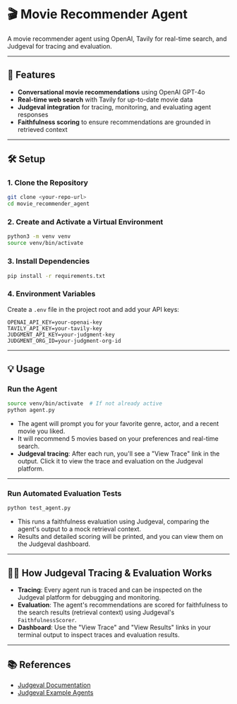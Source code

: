# 🎬 Movie Recommender Agent

A movie recommender agent using OpenAI, Tavily for real-time search, and Judgeval for tracing and evaluation.

---

## 🚀 Features

- **Conversational movie recommendations** using OpenAI GPT-4o
- **Real-time web search** with Tavily for up-to-date movie data
- **Judgeval integration** for tracing, monitoring, and evaluating agent responses
- **Faithfulness scoring** to ensure recommendations are grounded in retrieved context

---

## 🛠️ Setup

### 1. Clone the Repository

```bash
git clone <your-repo-url>
cd movie_recommender_agent
```

### 2. Create and Activate a Virtual Environment

```bash
python3 -m venv venv
source venv/bin/activate
```

### 3. Install Dependencies

```bash
pip install -r requirements.txt
```

### 4. Environment Variables

Create a `.env` file in the project root and add your API keys:

```
OPENAI_API_KEY=your-openai-key
TAVILY_API_KEY=your-tavily-key
JUDGMENT_API_KEY=your-judgment-key
JUDGMENT_ORG_ID=your-judgment-org-id
```

---

## 💡 Usage

### Run the Agent

```bash
source venv/bin/activate  # If not already active
python agent.py
```

- The agent will prompt you for your favorite genre, actor, and a recent movie you liked.
- It will recommend 5 movies based on your preferences and real-time search.
- **Judgeval tracing**: After each run, you'll see a "View Trace" link in the output. Click it to view the trace and evaluation on the Judgeval platform.

---

### Run Automated Evaluation Tests

```bash
python test_agent.py
```

- This runs a faithfulness evaluation using Judgeval, comparing the agent's output to a mock retrieval context.
- Results and detailed scoring will be printed, and you can view them on the Judgeval dashboard.

---

## 🧑‍💻 How Judgeval Tracing & Evaluation Works

- **Tracing**: Every agent run is traced and can be inspected on the Judgeval platform for debugging and monitoring.
- **Evaluation**: The agent's recommendations are scored for faithfulness to the search results (retrieval context) using Judgeval's `FaithfulnessScorer`.
- **Dashboard**: Use the "View Trace" and "View Results" links in your terminal output to inspect traces and evaluation results.

---

## 📚 References

- [Judgeval Documentation](https://docs.judgmentlabs.ai/documentation)
- [Judgeval Example Agents](https://github.com/JudgmentLabs/judgment-cookbook)


